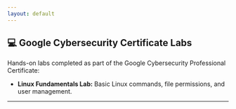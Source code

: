 ```yaml
---
layout: default
---
```



## 💻 Google Cybersecurity Certificate Labs

Hands-on labs completed as part of the Google Cybersecurity Professional Certificate:

- **Linux Fundamentals Lab:** Basic Linux commands, file permissions, and user management.


---


